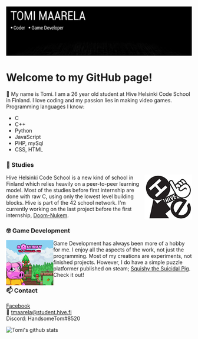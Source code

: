 ![Header](https://github.com/HandsomeTom/HandsomeTom/blob/main/bannergit.png?raw=true "Header")
# Welcome to my GitHub page!

:wave:
My name is Tomi. I am a 26 year old student at Hive Helsinki Code School in Finland.
I love coding and my passion lies in making video games.  
Programming languages I know:
* C
* C++
* Python
* JavaScript
* PHP, mySql
* CSS, HTML
  
### 🌱 Studies
<img align="right" src="https://github.com/HandsomeTom/HandsomeTom/blob/main/hivelogo.png?raw=true">
Hive Helsinki Code School is a new kind of school in Finland which relies heavily on a peer-to-peer learning model. Most of the studies before first internship are done with raw C, using only the lowest level building blocks. Hive is part of the 42 school network. I'm currently working on the last project before the first internship, 
<a href="https://github.com/HandsomeTom/HandsomeTom/blob/main/doom-nukem.en.pdf"> Doom-Nukem</a>.
  
### :nerd_face: Game Development
<img align="left" src="https://github.com/HandsomeTom/HandsomeTom/blob/main/squishy.png?raw=true">
Game Development has always been more of a hobby for me. I enjoy all the aspects of the work, not just the programming. Most of my creations are experiments, not finished projects. However, I do have a simple puzzle platformer published on steam; 
<a href="https://store.steampowered.com/app/318430/Squishy_the_Suicidal_Pig"> Squishy the Suicidal Pig</a>.
Check it out!  
  
### 📫 Contact
<a href="https://www.facebook.com/tomi.maarela">Facebook</a>  
:e-mail: tmaarela@student.hive.fi  
Discord: HandsomeTom#8520  


![Tomi's github stats](https://github-readme-stats.vercel.app/api?username=HandsomeTom)


<!--
**HandsomeTom/HandsomeTom** is a ✨ _special_ ✨ repository because its `README.md` (this file) appears on your GitHub profile.

Here are some ideas to get you started:

- 🔭 I’m currently working on ...
- 🌱 I’m currently learning ...
- 👯 I’m looking to collaborate on ...
- 🤔 I’m looking for help with ...
- 💬 Ask me about ...
- 📫 How to reach me: ...
- 😄 Pronouns: ...
- ⚡ Fun fact: ...
-->
